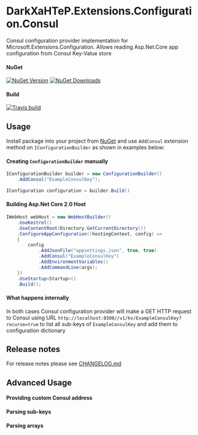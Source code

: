 # DarkXaHTeP.Extensions.Configuration.Consul

Consul configuration provider implementation for Microsoft.Extensions.Configuration. Allows reading Asp.Net.Core app configuration from Consul Key-Value store

#### NuGet

[![NuGet Version](https://img.shields.io/nuget/v/DarkXaHTeP.Extensions.Configuration.Consul.svg)](https://www.nuget.org/packages/DarkXaHTeP.Extensions.Configuration.Consul/)
[![NuGet Downloads](https://img.shields.io/nuget/dt/DarkXaHTeP.Extensions.Configuration.Consul.svg)](https://www.nuget.org/packages/DarkXaHTeP.Extensions.Configuration.Consul/)

#### Build

[![Travis build](https://img.shields.io/travis/DarkXaHTeP/DarkXaHTeP.Extensions.Configuration.Consul/master.svg)](https://travis-ci.org/DarkXaHTeP/DarkXaHTeP.Extensions.Configuration.Consul)

## Usage

Install package into your project from [NuGet](https://www.nuget.org/packages/DarkXaHTeP.Extensions.Configuration.Consul/) and use `AddConsul` extension method on `IConfigurationBuilder` as shown in examples below:

#### Creating `ConfigurationBuilder` manually

```c#
IConfigurationBuilder builder = new ConfigurationBuilder()
    .AddConsul("ExampleConsulKey");
    
IConfiguration configuration = builder.Build()
```

#### Building Asp.Net Core 2.0 Host

```c#
IWebHost webHost = new WebHostBuilder()
    .UseKestrel()
    .UseContentRoot(Directory.GetCurrentDirectory())
    .ConfigureAppConfiguration((hostingContext, config) =>
    {
        config
            .AddJsonFile("appsettings.json", true, true)
            .AddConsul("ExampleConsulKey")
            .AddEnvironmentVariables()
            .AddCommandLine(args);
    })
    .UseStartup<Startup>()
    .Build();
```

#### What happens internally

In both cases Consul configuration provider will make a GET HTTP request to Consul using URL `http://localhost:8500//v1/kv/ExampleConsulKey?recurse=true` to list all sub-keys of `ExampleConsulKey` and add them to configuration dictionary

## Release notes

For release notes please see [CHANGELOG.md](https://github.com/DarkXaHTeP/DarkXaHTeP.Extensions.Configuration.Consul/blob/master/CHANGELOG.md)

## Advanced Usage

#### Providing custom Consul address

#### Parsing sub-keys

#### Parsing arrays